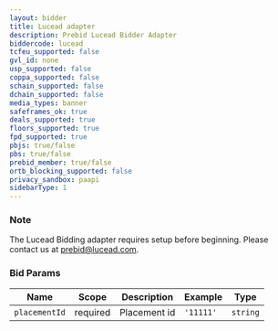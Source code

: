 ```yaml
---
layout: bidder
title: Lucead adapter
description: Prebid Lucead Bidder Adapter
biddercode: lucead
tcfeu_supported: false
gvl_id: none
usp_supported: false
coppa_supported: false
schain_supported: false
dchain_supported: false
media_types: banner
safeframes_ok: true
deals_supported: true
floors_supported: true
fpd_supported: true
pbjs: true/false
pbs: true/false
prebid_member: true/false
ortb_blocking_supported: false
privacy_sandbox: paapi
sidebarType: 1
---
```

### Note

The Lucead Bidding adapter requires setup before beginning. Please contact us at [prebid@lucead.com](mailto:prebid@lucead.com).

### Bid Params

| Name          | Scope    | Description           | Example   | Type      |
|---------------|----------|-----------------------|-----------|-----------|
| `placementId` | required | Placement id          | `'11111'` | `string`  |
